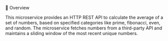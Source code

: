 🚀 Overview

This microservice provides an HTTP REST API to calculate the average of a set of numbers, based on specified categories like prime, fibonacci, even, and random. The microservice fetches numbers from a third-party API and maintains a sliding window of the most recent unique numbers.
